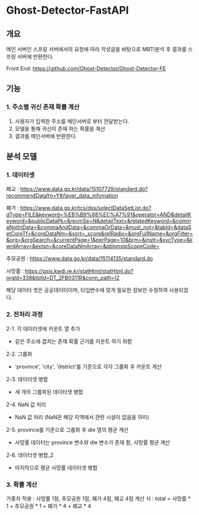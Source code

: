 # Ghost-Detector-FastAPI

## 개요
메인 서버인 스프링 서버에서의 요청에 따라 작성글을 바탕으로 MBTI분석 후 결과를 스프링 서버에 반환한다.

Front End: <https://github.com/Ghost-Detector/Ghost-Detector-FE>

## 기능
### 1. 주소별 귀신 존재 확률 계산
1. 사용자가 입력한 주소를 메인서버로 부터 전달받는다.
2. 모델을 통해 귀신이 존재 하는 확률을 계산
3. 결과를 메인서버에 반환한다.

## 분석 모델
### 1. 데이터셋
폐교 : https://www.data.go.kr/data/15107729/standard.do?recommendDataYn=Y#/layer_data_infomation

폐가 : https://www.data.go.kr/tcs/dss/selectDataSetList.do?dType=FILE&keyword=%EB%B9%88%EC%A7%91&operator=AND&detailKeyword=&publicDataPk=&recmSe=N&detailText=&relatedKeyword=&commaNotInData=&commaAndData=&commaOrData=&must_not=&tabId=&dataSetCoreTf=&coreDataNm=&sort=_score&relRadio=&orgFullName=&orgFilter=&org=&orgSearch=&currentPage=1&perPage=10&brm=&instt=&svcType=&kwrdArray=&extsn=&coreDataNmArray=&pblonsipScopeCode=

추모공원 : https://www.data.go.kr/data/15114135/standard.do

사망률 : https://gsis.kwdi.re.kr/statHtml/statHtml.do?orgId=338&tblId=DT_2FB0311R&conn_path=I2

해당 데이터 셋은 공공데이터이며, 타입변수에 맞게 필요한 정보만 수정하여 사용되었다. 

### 2. 전처리 과정
2-1. 각 데이터셋에 카운트 열 추가

- 같은 주소에 겹치는 존재 확률 근거를 카운트 하기 위함

2-2. 그룹화

- 'province', 'city', 'district'를 기준으로 각각 그룹화 후 카운트 계산

2-3. 데이터셋 병합

- 세 개의 그룹화된 데이터셋 병합

2-4. NaN 값 처리

- NaN 값 처리 (NaN은 해당 지역에서 관련 시설이 없음을 의미)

2-5. province를 기준으로 그룹화 후 die 열의 평균 계산

- 사망률 데이터는 province 변수와 die 변수가 존재 함, 사망률 평균 계산

2-6. 데이터셋 병합_2

- 마지막으로 평균 사망률 데이터셋 병합 

### 3. 확률 계산
가중치 적용 : 사망률 1점, 추모공원 1점, 폐가 4점, 폐교 4점
계산 식 : total = 사망률 * 1 + 추모공원 * 1 + 폐가 * 4 + 폐교 * 4
